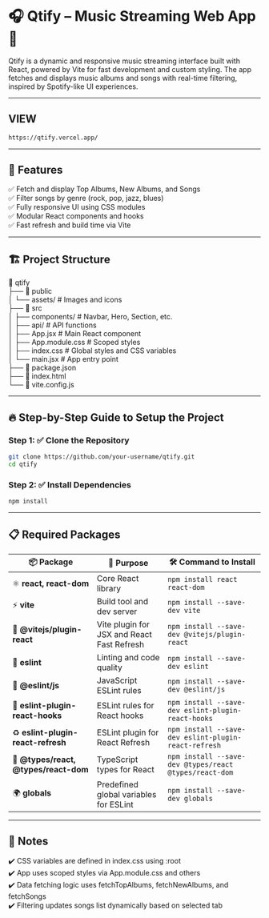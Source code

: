 # 🎧 **Qtify – Music Streaming Web App** 🚀

Qtify is a dynamic and responsive music streaming interface built with React, powered by Vite for fast development and custom styling. The app fetches and displays music albums and songs with real-time filtering, inspired by Spotify-like UI experiences.

---

## VIEW
```bash
https://qtify.vercel.app/
```

---

## 🚀 Features
✅ Fetch and display Top Albums, New Albums, and Songs  
✅ Filter songs by genre (rock, pop, jazz, blues)  
✅ Fully responsive UI using CSS modules  
✅ Modular React components and hooks  
✅ Fast refresh and build time via Vite  

---

## 🏗️ Project Structure

📂 qtify  
├── 📂 public  
│   └── assets/                # Images and icons  
├── 📂 src  
│   ├── components/            # Navbar, Hero, Section, etc.  
│   ├── api/                   # API functions  
│   ├── App.jsx                # Main React component  
│   ├── App.module.css         # Scoped styles  
│   ├── index.css              # Global styles and CSS variables  
│   └── main.jsx               # App entry point  
├── 📄 package.json  
├── 📄 index.html  
└── 📄 vite.config.js  

---

## 🔥 Step-by-Step Guide to Setup the Project

### Step 1: ✅ **Clone the Repository**

```bash
git clone https://github.com/your-username/qtify.git
cd qtify
```
### Step 2: ✅ Install Dependencies

```bash
npm install
```

---

## 📋 Required Packages

| 📦 **Package** | 🧩 **Purpose** | 🛠️ **Command to Install** |
|----------------|---------------|----------------------------|
| ⚛️ **react, react-dom** | Core React library | `npm install react react-dom` |
| ⚡ **vite** | Build tool and dev server | `npm install --save-dev vite` |
| 🧠 **@vitejs/plugin-react** | Vite plugin for JSX and React Fast Refresh | `npm install --save-dev @vitejs/plugin-react` |
| 🧹 **eslint** | Linting and code quality | `npm install --save-dev eslint` |
| 📜 **@eslint/js** | JavaScript ESLint rules | `npm install --save-dev @eslint/js` |
| 🔁 **eslint-plugin-react-hooks** | ESLint rules for React hooks | `npm install --save-dev eslint-plugin-react-hooks` |
| ♻️ **eslint-plugin-react-refresh** | ESLint plugin for React Refresh | `npm install --save-dev eslint-plugin-react-refresh` |
| 🧾 **@types/react, @types/react-dom** | TypeScript types for React | `npm install --save-dev @types/react @types/react-dom` |
| 🌍 **globals** | Predefined global variables for ESLint | `npm install --save-dev globals` |

---

## 📝 Notes
✔️ CSS variables are defined in index.css using :root <br>
✔️ App uses scoped styles via App.module.css and others <br>
✔️ Data fetching logic uses fetchTopAlbums, fetchNewAlbums, and fetchSongs <br>
✔️ Filtering updates songs list dynamically based on selected tab <br>

